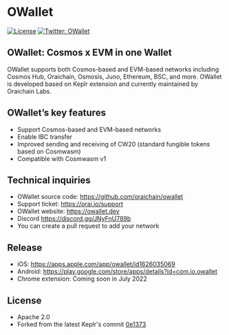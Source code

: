 # OWallet
[![License](https://img.shields.io/badge/License-Apache%202.0-blue.svg)](https://opensource.org/licenses/Apache-2.0)
[![Twitter: OWallet](https://img.shields.io/twitter/follow/oraichain.svg?style=social)](https://twitter.com/oraichain)

## OWallet: Cosmos x EVM in one Wallet
OWallet supports both Cosmos-based and EVM-based networks including Cosmos Hub, Oraichain, Osmosis, Juno, Ethereum, BSC, and more.
OWallet is developed based on Keplr extension and currently maintained by Oraichain Labs.

## OWallet’s key features
- Support Cosmos-based and EVM-based networks
- Enable IBC transfer
- Improved sending and receiving of CW20 (standard fungible tokens based on Cosmwasm)
- Compatible with Cosmwasm v1

## Technical inquiries
- OWallet source code: https://github.com/oraichain/owallet
- Support ticket: https://orai.io/support
- OWallet website: https://owallet.dev
- Discord https://discord.gg/JNyFnU789b
- You can create a pull request to add your network

## Release
- iOS: https://apps.apple.com/app/owallet/id1626035069
- Android: https://play.google.com/store/apps/details?id=com.io.owallet 
- Chrome extension: Coming soon in July 2022

## License
- Apache 2.0
- Forked from the latest Keplr's commit [0e1373](https://github.com/chainapsis/keplr-wallet/tree/0e137373ac4f526caf97b4694de47fe1ba543bd8)
